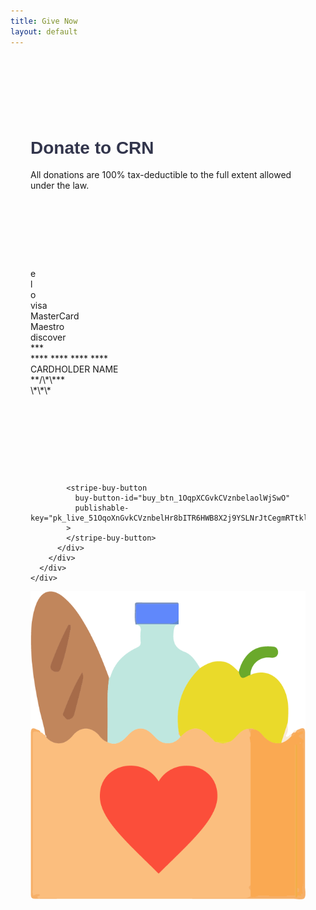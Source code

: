 ```yaml
---
title: Give Now
layout: default
---
```


<div class="contact-clean">
  <div class="container" style="padding-top: 40px">
    <div class="card" style="border-radius: 1rem !important">
      <div class="card-body" style="padding: 2rem">
        <div class="row">
          <div class="col-12 col-lg-6">
            <div style="padding-bottom: 0px">
              <div class="jumbotron jumbotron-fluid" style="
                      background: none;
                      padding-top: 20px;
                      margin-bottom: 0;
                      padding-bottom: 0;
                    ">
                <div class="container">
                  <h1 class="display-4" style="
                          font-family: 'Montserrat', sans-serif !important;
                          font-weight: 700;
                          color: #32354c;
                        ">
                    Donate to CRN
                  </h1>
                  <p class="lead">
                    All donations are 100% tax-deductible to the full extent
                    allowed under the law.
                  </p>
                </div>
              </div>
            </div>
            <div class="d-none d-lg-block d-xl-block" style="padding-top: 90px"></div>
            <div class="d-none d-sm-block d-md-block" style="padding-top: 20px"></div>
            <div class="card-wrapper" data-jp-card-initialized="true">
              <div class="jp-card-container">
                <div class="jp-card">
                  <div class="jp-card-front">
                    <div class="jp-card-logo jp-card-elo">
                      <div class="e">e</div>
                      <div class="l">l</div>
                      <div class="o">o</div>
                    </div>
                    <div class="jp-card-logo jp-card-visa">visa</div>
                    <div class="jp-card-logo jp-card-mastercard">
                      MasterCard
                    </div>
                    <div class="jp-card-logo jp-card-maestro">Maestro</div>
                    <div class="jp-card-logo jp-card-amex"></div>
                    <div class="jp-card-logo jp-card-discover">
                      discover
                    </div>
                    <div class="jp-card-logo jp-card-dinersclub"></div>
                    <div class="jp-card-logo jp-card-dankort">
                      <div class="dk">
                        <div class="d"></div>
                        <div class="k"></div>
                      </div>
                    </div>
                    <div class="jp-card-lower">
                      <div class="jp-card-shiny"></div>
                      <div class="jp-card-cvc jp-card-display">***</div>
                      <div class="jp-card-number jp-card-display">
                        **** **** **** ****
                      </div>
                      <div class="jp-card-name jp-card-display">
                        CARDHOLDER NAME
                      </div>
                      <div class="jp-card-expiry jp-card-display" data-before="month/year" data-after="valid thru">
                        **/\*\***</div>
                    </div>
                  </div>
                  <div class="jp-card-back">
                    <div class="jp-card-bar"></div>
                    <div class="jp-card-cvc jp-card-display">\*\*\*</div>
                    <div class="jp-card-shiny"></div>
                  </div>
                </div>
              </div>
            </div>
            <div class="d-none d-lg-block d-xl-block" style="padding-top: 105px"></div>
            <div class="d-none d-sm-block d-md-block" style="padding-top: 20px"></div>
          </div>
          <div class="col-12 col-lg-6">
            <script async
              src="https://js.stripe.com/v3/buy-button.js">
            </script>

            <stripe-buy-button
              buy-button-id="buy_btn_1OqpXCGvkCVznbelaolWjSwO"
              publishable-key="pk_live_51OqoXnGvkCVznbelHr8bITR6HWB8X2j9YSLNrJtCegmRTtklxo26qpWfCw6drcqFIPFvIN8wxCF6W6tLNyggDYs8009p9OIGmN"
            >
            </stripe-buy-button>
          </div>
        </div>
      </div>
    </div>
  </div>
</div>
<div></div>
<section class="testimonials py-5 text-white px-1 px-md-5 margin-top-xl" style="min-height: 300px">
  <img src="assets/img/favicon2.png" class="icon-overlay" />
</section>
